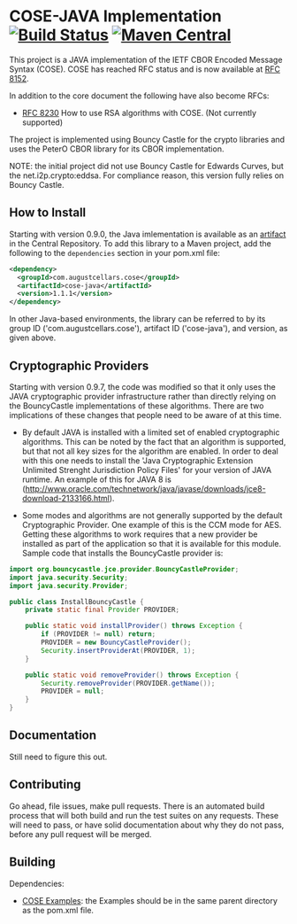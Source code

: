 # COSE-JAVA Implementation [![Build Status](https://travis-ci.org/cose-wg/COSE-JAVA.svg?branch=master)](https://travis-ci.org/cose-wg/COSE-JAVA) [![Maven Central](https://img.shields.io/maven-central/v/com.augustcellars.cose/cose-java.svg?style=plastic)](https://search.maven.org/#search%7Cga%7C1%7Ccose-java)

This project is a JAVA implementation of the IETF CBOR Encoded Message Syntax (COSE).
COSE has reached RFC status and is now available at [RFC 8152](https://tools.ietf.org/html/rfc8152).

In addition to the core document the following have also become RFCs:

* [RFC 8230](https://tools.ietf.org/html/rfc8230) How to use RSA algorithms with COSE. (Not currently supported)

The project is implemented using Bouncy Castle for the crypto libraries and uses the PeterO CBOR library for its CBOR implementation.

NOTE: the initial project did not use Bouncy Castle for Edwards Curves, but the net.i2p.crypto:eddsa. For compliance reason,
this version fully relies on Bouncy Castle.

## How to Install

Starting with version 0.9.0, the Java imlementation is available as an [artifact](https://search.maven.org/#search%7Cga%7C1%7Ccose-java) in the Central Repository.
To add this library to a Maven project, add the following to the `dependencies` section in your pom.xml file:

```xml
<dependency>
  <groupId>com.augustcellars.cose</groupId>
  <artifactId>cose-java</artifactId>
  <version>1.1.1</version>
</dependency>
```

In other Java-based environments, the library can be referred to by its group ID ('com.augustcellars.cose'), artifact ID ('cose-java'), and version, as given above.

## Cryptographic Providers

Starting with version 0.9.7, the code was modified so that it only uses the JAVA cryptographic provider infrastructure rather than directly relying on the BouncyCastle implementations of these algorithms.  There are two implications of these changes that people need to be aware of at this time.

* By default JAVA is installed with a limited set of enabled cryptographic algorithms. This can be noted by the fact that an algorithm is supported, but that not all key sizes for the algorithm are enabled.  In order to deal with this one needs to install the 'Java Cryptographic Extension Unlimited Strenght Jurisdiction Policy Files' for your version of JAVA runtime.  An example of this for JAVA 8 is (http://www.oracle.com/technetwork/java/javase/downloads/jce8-download-2133166.html).

* Some modes and algorithms are not generally supported by the default Cryptographic Provider.  One example of this is the CCM mode for AES.  Getting these algorithms to work requires that a new provider be installed as part of the application so that it is available for this module.  Sample code that installs the BouncyCastle provider is:

```java
import org.bouncycastle.jce.provider.BouncyCastleProvider;
import java.security.Security;
import java.security.Provider;

public class InstallBouncyCastle {
    private static final Provider PROVIDER;

    public static void installProvider() throws Exception {
        if (PROVIDER != null) return;
        PROVIDER = new BouncyCastleProvider();
        Security.insertProviderAt(PROVIDER, 1);
    }

    public static void removeProvider() throws Exception {
        Security.removeProvider(PROVIDER.getName());
        PROVIDER = null;
    }
}
```

## Documentation

Still need to figure this out.

## Contributing

Go ahead, file issues, make pull requests.  There is an automated build process that will both build and run the test suites on any requests.  These will need to pass, or have solid documentation about why they do not pass, before any pull request will be merged.

## Building

Dependencies:
* [COSE Examples](https://github.com/cose-wg/Examples): the Examples should be in the same parent directory as the pom.xml file.
